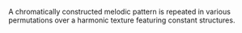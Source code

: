 A chromatically constructed melodic pattern is repeated in various permutations over a harmonic texture featuring constant structures.

